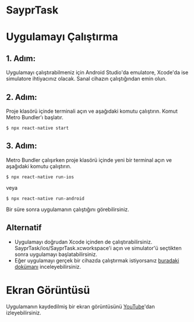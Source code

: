 # SayprTask

# Uygulamayı Çalıştırma

## 1. Adım:
Uygulamayı çalıştırabilmeniz için Android Studio'da emulatore, Xcode'da ise simulatore ihtiyacınız olacak. Sanal cihazın çalıştığından emin olun.

## 2. Adım:
Proje klasörü içinde terminali açın ve aşağıdaki komutu çalıştırın. Komut Metro Bundler'ı başlatır.

`$ npx react-native start`

## 3. Adım:
Metro Bundler çalışırken proje klasörü içinde yeni bir terminal açın ve aşağıdaki komutu çalıştırın.

`$ npx react-native run-ios`

veya

`$ npx react-native run-android`

Bir süre sonra uygulamanın çalıştığını görebilirsiniz.

## Alternatif
- Uygulamayı doğrudan Xcode içinden de çalıştırabilirsiniz. SayprTask/ios/SayprTask.xcworkspace'i açın ve simulator'ü seçtikten sonra uygulamayı başlatabilirsiniz.
- Eğer uygulamayı gerçek bir cihazda çalıştırmak istiyorsanız [buradaki dokümanı](https://reactnative.dev/docs/running-on-device) inceleyebilirsiniz.

# Ekran Görüntüsü
Uygulamanın kaydedilmiş bir ekran görüntüsünü [YouTube](https://youtu.be/Oe1eYb0bXb8)'dan izleyebilirsiniz.

